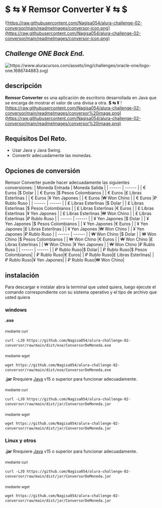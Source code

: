 
#  **$ ⇆ ¥**  Remsor Converter  **¥ ⇆ $**

![https://raw.githubusercontent.com/Nagisa054/alura-challenge-02-conversor/main/readmeImages/conversor-icon.png](https://raw.githubusercontent.com/Nagisa054/alura-challenge-02-conversor/main/readmeImages/conversor-icon.png)

## _Challenge ONE Back End._

![https://www.aluracursos.com/assets/img/challenges/oracle-one/logo-one.1686744883.svg)](https://www.aluracursos.com/assets/img/challenges/oracle-one/logo-one.1686744883.svg)

## descripción
**Remsor Converter** es una aplicación de escritorio desarrollada en Java que se encarga de mostrar el valor de una divisa a otra.  **$ ⇆ ¥**
![https://raw.githubusercontent.com/Nagisa054/alura-challenge-02-conversor/main/readmeImages/conversor%20image.png](https://raw.githubusercontent.com/Nagisa054/alura-challenge-02-conversor/main/readmeImages/conversor%20image.png)

## Requisitos Del Reto.
- Usar Java y Java Swing.
- Convertir adecuadamente las monedas.

## Opciones de conversión
Remsor Converter puede hacer adecuadamente las siguientes conversiones:
| Moneda Entrada | Moneda Salida |
| ------ | ------ |
| € Euros |$ Dolar |
| € Euros |$ Pesos Colombianos |
| € Euros |₤ Libras Esterlinas |
| € Euros |¥ Yen Japones |
| € Euros |₩ Won Chino |
| € Euros |₽ Rublo Ruso |
| ------ | ------ |
| ₤ Libras Esterlinas |$ Dolar |
| ₤ Libras Esterlinas |$ Pesos Colombianos |
| ₤ Libras Esterlinas |€ Euros |
| ₤ Libras Esterlinas |¥ Yen Japones |
| ₤ Libras Esterlinas |₩ Won Chino |
| ₤ Libras Esterlinas |₽ Rublo Ruso |
| ------ | ------ |
| ¥ Yen Japones |$ Dolar |
| ¥ Yen Japones |$ Pesos Colombianos |
| ¥ Yen Japones |€ Euros |
| ¥ Yen Japones |₤ Libras Esterlinas |
| ¥ Yen Japones |₩ Won Chino |
| ¥ Yen Japones |₽ Rublo Ruso |
| ------ | ------ |
| ₩ Won Chino |$ Dolar |
| ₩ Won Chino |$ Pesos Colombianos |
| ₩ Won Chino |€ Euros |
| ₩ Won Chino |₤ Libras Esterlinas |
| ₩ Won Chino |¥ Yen Japones |
| ₩ Won Chino |₽ Rublo Ruso |
| ------ | ------ |
| ₽ Rublo Ruso|$ Dolar|
| ₽ Rublo Ruso|$ Pesos Colombianos|
| ₽ Rublo Ruso|€ Euros|
| ₽ Rublo Ruso|₤ Libras Esterlinas|
| ₽ Rublo Ruso|¥ Yen Japones|
| ₽ Rublo Ruso|₩ Won Chino|

## instalación
Para descargar e instalar abra la terminal que usted quiera, luego ejecute el comando correspondiente con su sistema operativo y el tipo de archivo que usted quiera
### windows
**.exe**

<sub>mediante curl</sub>
```
curl -LJO https://github.com/Nagisa054/alura-challenge-02-conversor/raw/main/dist/exe/ConversorDeMoneda.exe
```
<sub>mediante wget</sub>
```
wget https://github.com/Nagisa054/alura-challenge-02-conversor/raw/main/dist/exe/ConversorDeMoneda.exe
```
**.jar**
Rrequiere [Java](https://www.java.com/) v15 o superior para funcionar adecuadamente.

<sub>mediante curl</sub>
```
curl -LJO https://github.com/Nagisa054/alura-challenge-02-conversor/raw/main/dist/jar/ConversorDeMoneda.jar
```
<sub>mediante wget</sub>
```
wget https://github.com/Nagisa054/alura-challenge-02-conversor/raw/main/dist/jar/ConversorDeMoneda.jar
```
### Linux y otros
**.jar**
Rrequiere [Java](https://www.java.com/) v15 o superior para funcionar adecuadamente.

<sub>mediante curl</sub>
```
curl -LJO https://github.com/Nagisa054/alura-challenge-02-conversor/raw/main/dist/jar/ConversorDeMoneda.jar
```
<sub>mediante wget</sub>
```
wget https://github.com/Nagisa054/alura-challenge-02-conversor/raw/main/dist/jar/ConversorDeMoneda.jar
```
